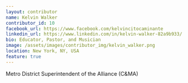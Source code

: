 ```yaml
---
layout: contributor
name: Kelvin Walker
contributor_id: 10
facebook_url: https://www.facebook.com/kelvincitocaminante
linkedin_url: https://www.linkedin.com/in/kelvin-walker-82a9b933/
bio: Educator, Pastor, and Musician
image: /assets/images/contributor_img/kelvin_walker.png
location: New York, NY, USA
feature: true
---
```


Metro District Superintendent of the Alliance (C&MA)